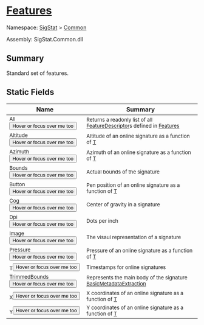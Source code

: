 # [Features](./Features.md)

Namespace: [SigStat]() > [Common](./README.md)

Assembly: SigStat.Common.dll

## Summary
Standard set of features.

## Static Fields

| Name | Summary | 
| --- | --- | 
| <sub>All</sub><button style="pointer-events: none;">Hover or focus over me too</button>| <sub>Returns a readonly list of all [FeatureDescriptor](https://github.com/hargitomi97/sigstat/blob/master/docs/md/SigStat/Common/FeatureDescriptor.md)s defined in [Features](https://github.com/hargitomi97/sigstat/blob/master/docs/md/SigStat/Common/Features.md)</sub>| <br>
| <sub>Altitude</sub><button style="pointer-events: none;">Hover or focus over me too</button>| <sub>Altitude of an online signature as a function of [T](https://github.com/hargitomi97/sigstat/blob/master/docs/md/SigStat/Common/Features.md)</sub>| <br>
| <sub>Azimuth</sub><button style="pointer-events: none;">Hover or focus over me too</button>| <sub>Azimuth of an online signature as a function of [T](https://github.com/hargitomi97/sigstat/blob/master/docs/md/SigStat/Common/Features.md)</sub>| <br>
| <sub>Bounds</sub><button style="pointer-events: none;">Hover or focus over me too</button>| <sub>Actual bounds of the signature</sub>| <br>
| <sub>Button</sub><button style="pointer-events: none;">Hover or focus over me too</button>| <sub>Pen position of an online signature as a function of [T](https://github.com/hargitomi97/sigstat/blob/master/docs/md/SigStat/Common/Features.md)</sub>| <br>
| <sub>Cog</sub><button style="pointer-events: none;">Hover or focus over me too</button>| <sub>Center of gravity in a signature</sub>| <br>
| <sub>Dpi</sub><button style="pointer-events: none;">Hover or focus over me too</button>| <sub>Dots per inch</sub>| <br>
| <sub>Image</sub><button style="pointer-events: none;">Hover or focus over me too</button>| <sub>The visaul representation of a signature</sub>| <br>
| <sub>Pressure</sub><button style="pointer-events: none;">Hover or focus over me too</button>| <sub>Pressure of an online signature as a function of [T](https://github.com/hargitomi97/sigstat/blob/master/docs/md/SigStat/Common/Features.md)</sub>| <br>
| <sub>T</sub><button style="pointer-events: none;">Hover or focus over me too</button>| <sub>Timestamps for online signatures</sub>| <br>
| <sub>TrimmedBounds</sub><button style="pointer-events: none;">Hover or focus over me too</button>| <sub>Represents the main body of the signature [BasicMetadataExtraction](https://github.com/hargitomi97/sigstat/blob/master/docs/md/SigStat/Common/BasicMetadataExtraction.md)</sub>| <br>
| <sub>X</sub><button style="pointer-events: none;">Hover or focus over me too</button>| <sub>X coordinates of an online signature as a function of [T](https://github.com/hargitomi97/sigstat/blob/master/docs/md/SigStat/Common/Features.md)</sub>| <br>
| <sub>Y</sub><button style="pointer-events: none;">Hover or focus over me too</button>| <sub>Y coordinates of an online signature as a function of [T](https://github.com/hargitomi97/sigstat/blob/master/docs/md/SigStat/Common/Features.md)</sub>| <br>


